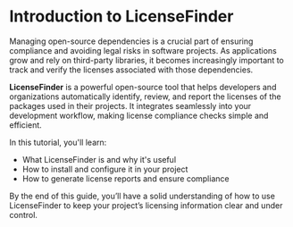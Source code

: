 # Introduction to LicenseFinder

Managing open-source dependencies is a crucial part of ensuring compliance and avoiding legal risks in software projects. As applications grow and rely on third-party libraries, it becomes increasingly important to track and verify the licenses associated with those dependencies.

**LicenseFinder** is a powerful open-source tool that helps developers and organizations automatically identify, review, and report the licenses of the packages used in their projects. It integrates seamlessly into your development workflow, making license compliance checks simple and efficient.

In this tutorial, you'll learn:
- What LicenseFinder is and why it's useful
- How to install and configure it in your project
- How to generate license reports and ensure compliance

By the end of this guide, you’ll have a solid understanding of how to use LicenseFinder to keep your project’s licensing information clear and under control.
